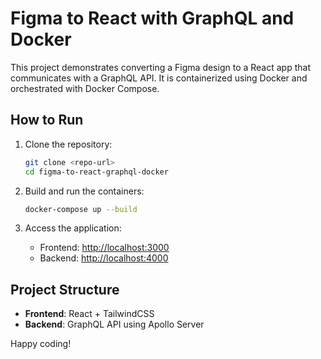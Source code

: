 # Figma to React with GraphQL and Docker

This project demonstrates converting a Figma design to a React app that communicates with a GraphQL API. 
It is containerized using Docker and orchestrated with Docker Compose.

## How to Run

1. Clone the repository:
   ```bash
   git clone <repo-url>
   cd figma-to-react-graphql-docker
   ```

2. Build and run the containers:
   ```bash
   docker-compose up --build
   ```

3. Access the application:
   - Frontend: [http://localhost:3000](http://localhost:3000)
   - Backend: [http://localhost:4000](http://localhost:4000)

## Project Structure
- **Frontend**: React + TailwindCSS
- **Backend**: GraphQL API using Apollo Server

Happy coding!
